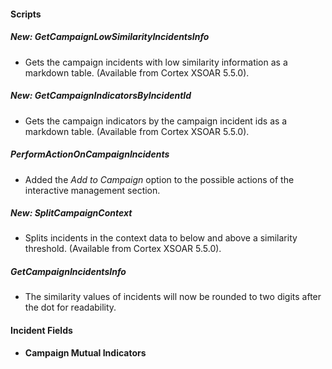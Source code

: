 
#### Scripts
##### New: GetCampaignLowSimilarityIncidentsInfo
- Gets the campaign incidents with low similarity information as a markdown table. (Available from Cortex XSOAR 5.5.0).
##### New: GetCampaignIndicatorsByIncidentId
- Gets the campaign indicators by the campaign incident ids as a markdown table. (Available from Cortex XSOAR 5.5.0).
##### PerformActionOnCampaignIncidents
- Added the *Add to Campaign* option to the possible actions of the interactive management section.
##### New: SplitCampaignContext
- Splits incidents in the context data to below and above a similarity threshold. (Available from Cortex XSOAR 5.5.0).
##### GetCampaignIncidentsInfo
- The similarity values of incidents will now be rounded to two digits after the dot for readability.

#### Incident Fields
- **Campaign Mutual Indicators**